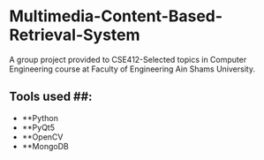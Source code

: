 # Multimedia-Content-Based-Retrieval-System
A group project provided to CSE412-Selected topics in Computer Engineering course at Faculty of Engineering Ain Shams University.

## Tools used ##:
* **Python
* **PyQt5
* **OpenCV
* **MongoDB 
